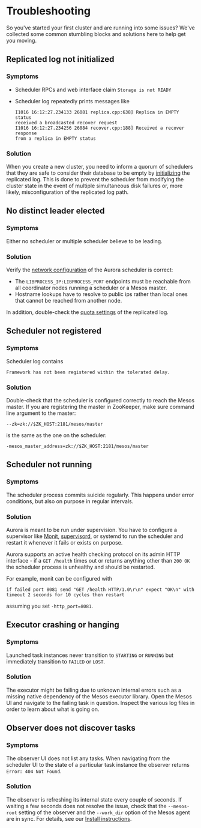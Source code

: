 # Troubleshooting

So you've started your first cluster and are running into some issues? We've collected some common
stumbling blocks and solutions here to help get you moving.

## Replicated log not initialized

### Symptoms
- Scheduler RPCs and web interface claim `Storage is not READY`
- Scheduler log repeatedly prints messages like

  ```
  I1016 16:12:27.234133 26081 replica.cpp:638] Replica in EMPTY status
  received a broadcasted recover request
  I1016 16:12:27.234256 26084 recover.cpp:188] Received a recover response
  from a replica in EMPTY status
  ```

### Solution
When you create a new cluster, you need to inform a quorum of schedulers that they are safe to
consider their database to be empty by [initializing](installation.md#finalizing) the
replicated log. This is done to prevent the scheduler from modifying the cluster state in the event
of multiple simultaneous disk failures or, more likely, misconfiguration of the replicated log path.


## No distinct leader elected

### Symptoms
Either no scheduler or multiple scheduler believe to be leading.

### Solution
Verify the [network configuration](configuration.md#network-configuration) of the Aurora
scheduler is correct:

* The `LIBPROCESS_IP:LIBPROCESS_PORT` endpoints must be reachable from all coordinator nodes running
  a scheduler or a Mesos master.
* Hostname lookups have to resolve to public ips rather than local ones that cannot be reached
  from another node.

In addition, double-check the [quota settings](configuration.md#replicated-log-configuration) of the
replicated log.


## Scheduler not registered

### Symptoms
Scheduler log contains

    Framework has not been registered within the tolerated delay.

### Solution
Double-check that the scheduler is configured correctly to reach the Mesos master. If you are registering
the master in ZooKeeper, make sure command line argument to the master:

    --zk=zk://$ZK_HOST:2181/mesos/master

is the same as the one on the scheduler:

    -mesos_master_address=zk://$ZK_HOST:2181/mesos/master


## Scheduler not running

### Symptoms
The scheduler process commits suicide regularly. This happens under error conditions, but
also on purpose in regular intervals.

### Solution
Aurora is meant to be run under supervision. You have to configure a supervisor like
[Monit](http://mmonit.com/monit/), [supervisord](http://supervisord.org/), or systemd to run the
scheduler and restart it whenever it fails or exists on purpose.

Aurora supports an active health checking protocol on its admin HTTP interface - if a `GET /health`
times out or returns anything other than `200 OK` the scheduler process is unhealthy and should be
restarted.

For example, monit can be configured with

    if failed port 8081 send "GET /health HTTP/1.0\r\n" expect "OK\n" with timeout 2 seconds for 10 cycles then restart

assuming you set `-http_port=8081`.


## Executor crashing or hanging

### Symptoms
Launched task instances never transition to `STARTING` or `RUNNING` but immediately transition
to `FAILED` or `LOST`.

### Solution
The executor might be failing due to unknown internal errors such as a missing native dependency
of the Mesos executor library. Open the Mesos UI and navigate to the failing
task in question. Inspect the various log files in order to learn about what is going on.


## Observer does not discover tasks

### Symptoms
The observer UI does not list any tasks. When navigating from the scheduler UI to the state of
a particular task instance the observer returns `Error: 404 Not Found`.

### Solution
The observer is refreshing its internal state every couple of seconds. If waiting a few seconds
does not resolve the issue, check that the `--mesos-root` setting of the observer and the
`--work_dir` option of the Mesos agent are in sync. For details, see our
[Install instructions](installation.md#worker-configuration).
